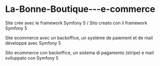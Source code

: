 # La-Bonne-Boutique---e-commerce
Site crée avec le framework Symfony 5 / Sito creato con il framework Symfony 5

Site ecommerce avec un backoffice, un système de paiement et de mail développé avec Symfony 5

Sito ecommerce con backoffice, un sistema di pagamento (stripe) e mail sviluppato con Symfony 5
